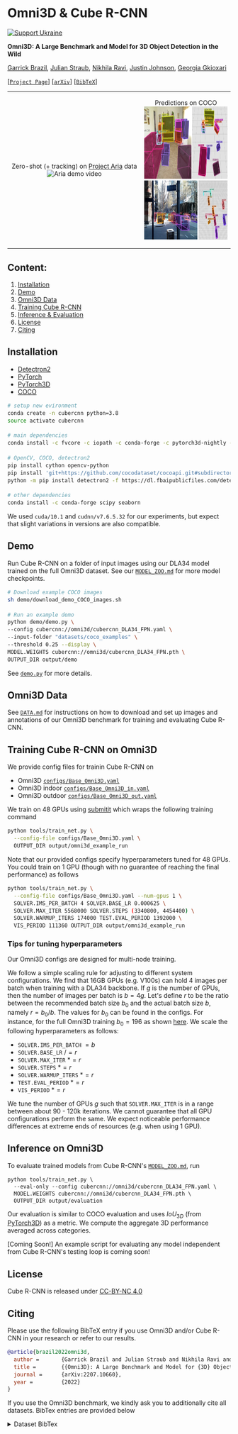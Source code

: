 # Omni3D & Cube R-CNN

[![Support Ukraine](https://img.shields.io/badge/Support-Ukraine-FFD500?style=flat&labelColor=005BBB)](https://opensource.fb.com/support-ukraine)

**Omni3D: A Large Benchmark and Model for 3D Object Detection in the Wild**

[Garrick Brazil][gb], [Julian Straub][js], [Nikhila Ravi][nr], [Justin Johnson][jj], [Georgia Gkioxari][gg]

[[`Project Page`](https://garrickbrazil.com/omni3d)] [[`arXiv`](https://arxiv.org/abs/2207.10660)] [[`BibTeX`](#citing)]


<table style="border-collapse: collapse; border: none;">
<tr>
	<td width="60%">
		<p align="center">
			Zero-shot (+ tracking) on <a href="https://about.facebook.com/realitylabs/projectaria">Project Aria</a> data
			<img src=".github/generalization_demo.gif" alt="Aria demo video"/ height="300">
		</p>
	</td>
	<td width="40%">
		<p align="center">
			Predictions on COCO
			<img src=".github/generalization_coco.png" alt="COCO demo"/ height="300">
		</p>
	</td>
</tr>
</table>

<!--
## Cube R-CNN Overview
<p align="center">
<img src=".github/cubercnn_overview.jpg" alt="Cube R-CNN overview" height="300" />
</p>
-->

## Content:
1. [Installation](#installation)
2. [Demo](#demo)
3. [Omni3D Data](#data)
4. [Training Cube R-CNN](#training)
5. [Inference & Evaluation](#inference)
6. [License](#license)
7. [Citing](#citing)


## Installation <a name="installation"></a>

- [Detectron2][d2]
- [PyTorch][pyt]
- [PyTorch3D][py3d]
- [COCO][coco]

``` bash
# setup new evironment
conda create -n cubercnn python=3.8
source activate cubercnn

# main dependencies
conda install -c fvcore -c iopath -c conda-forge -c pytorch3d-nightly -c pytorch fvcore iopath pytorch3d pytorch=1.8 torchvision cudatoolkit=10.1

# OpenCV, COCO, detectron2
pip install cython opencv-python
pip install 'git+https://github.com/cocodataset/cocoapi.git#subdirectory=PythonAPI'
python -m pip install detectron2 -f https://dl.fbaipublicfiles.com/detectron2/wheels/cu101/torch1.8/index.html

# other dependencies
conda install -c conda-forge scipy seaborn
```

We used `cuda/10.1` and `cudnn/v7.6.5.32` for our experiments, but expect that slight variations in versions are also compatible. 

## Demo <a name="demo"></a>

Run Cube R-CNN on a folder of input images using our DLA34 model trained on the full Omni3D dataset. See our [`MODEL_ZOO.md`](MODEL_ZOO.md) for more model checkpoints. 

``` bash
# Download example COCO images
sh demo/download_demo_COCO_images.sh

# Run an example demo
python demo/demo.py \
--config cubercnn://omni3d/cubercnn_DLA34_FPN.yaml \
--input-folder "datasets/coco_examples" \
--threshold 0.25 --display \
MODEL.WEIGHTS cubercnn://omni3d/cubercnn_DLA34_FPN.pth \
OUTPUT_DIR output/demo 
```

See [`demo.py`](demo/demo.py) for more details.

## Omni3D Data <a name="data"></a>
See [`DATA.md`](DATA.md) for instructions on how to download and set up images and annotations of our Omni3D benchmark for training and evaluating Cube R-CNN. 

## Training Cube R-CNN on Omni3D <a name="training"></a>

We provide config files for trainin Cube R-CNN on
* Omni3D [`configs/Base_Omni3D.yaml`](configs/Base_Omni3D.yaml)
* Omni3D indoor [`configs/Base_Omni3D_in.yaml`](configs/Base_Omni3D_in.yaml)
* Omni3D outdoor [`configs/Base_Omni3D_out.yaml`](configs/Base_Omni3D_out.yaml)

We train on 48 GPUs using [submitit](https://github.com/facebookincubator/submitit) which wraps the following training command
```bash
python tools/train_net.py \
  --config-file configs/Base_Omni3D.yaml \
  OUTPUT_DIR output/omni3d_example_run
```

Note that our provided configs specify hyperparameters tuned for 48 GPUs. You could train on 1 GPU (though with no guarantee of reaching the final performance) as follows
``` bash
python tools/train_net.py \
  --config-file configs/Base_Omni3D.yaml --num-gpus 1 \
  SOLVER.IMS_PER_BATCH 4 SOLVER.BASE_LR 0.000625 \
  SOLVER.MAX_ITER 5568000 SOLVER.STEPS (3340800, 4454400) \
  SOLVER.WARMUP_ITERS 174000 TEST.EVAL_PERIOD 1392000 \
  VIS_PERIOD 111360 OUTPUT_DIR output/omni3d_example_run
```

### Tips for tuning hyperparameters <a name="tuning"></a>

Our Omni3D configs are designed for multi-node training. 

We follow a simple scaling rule for adjusting to different system configurations. We find that 16GB GPUs (e.g. V100s) can hold 4 images per batch when training with a DLA34 backbone. If $g$ is the number of GPUs, then the number of images per batch is $b = 4g$. Let's define $r$ to be the ratio between the recommended batch size $b_0$ and the actual batch size $b$, namely $r = b_0 / b$. The values for $b_0$ can be found in the configs. For instance, for the full Omni3D training $b_0 = 196$ as shown [here](https://github.com/fairinternal/cubercnn/blob/main/configs/Base_Omni3D.yaml#L4).
We scale the following hyperparameters as follows:

  * `SOLVER.IMS_PER_BATCH` $=b$
  * `SOLVER.BASE_LR` $/=r$
  * `SOLVER.MAX_ITER`  $*=r$
  * `SOLVER.STEPS`  $*=r$
  * `SOLVER.WARMUP_ITERS` $*=r$
  * `TEST.EVAL_PERIOD` $*=r$
  * `VIS_PERIOD`  $*=r$

We tune the number of GPUs $g$ such that `SOLVER.MAX_ITER` is in a range between about 90 - 120k iterations. We cannot guarantee that all GPU configurations perform the same. We expect noticeable performance differences at extreme ends of resources (e.g. when using 1 GPU).

## Inference on Omni3D <a name="inference"></a>

To evaluate trained models from Cube R-CNN's [`MODEL_ZOO.md`](MODEL_ZOO.md), run

```
python tools/train_net.py \
  --eval-only --config cubercnn://omni3d/cubercnn_DLA34_FPN.yaml \
  MODEL.WEIGHTS cubercnn://omni3d/cubercnn_DLA34_FPN.pth \
  OUTPUT_DIR output/evaluation
```

Our evaluation is similar to COCO evaluation and uses $IoU_{3D}$ (from [PyTorch3D](https://github.com/facebookresearch/pytorch3d/blob/main/pytorch3d/ops/iou_box3d.py)) as a metric. We compute the aggregate 3D performance averaged across categories. 

[Coming Soon!] An example script for evaluating any model independent from Cube R-CNN's testing loop is coming soon!

## License <a name="license"></a>
Cube R-CNN is released under [CC-BY-NC 4.0](LICENSE.md)

## Citing <a name="citing"></a>

Please use the following BibTeX entry if you use Omni3D and/or Cube R-CNN in your research or refer to our results.

```BibTeX
@article{brazil2022omni3d,
  author =       {Garrick Brazil and Julian Straub and Nikhila Ravi and Justin Johnson and Georgia Gkioxari},
  title =        {{Omni3D}: A Large Benchmark and Model for {3D} Object Detection in the Wild},
  journal =      {arXiv:2207.10660},
  year =         {2022}
}
```

If you use the Omni3D benchmark, we kindly ask you to additionally cite all datasets. BibTex entries are provided below

<details><summary>Dataset BibTex</summary>

```BibTex
@inproceedings{Geiger2012CVPR,
  author = {Andreas Geiger and Philip Lenz and Raquel Urtasun},
  title = {Are we ready for Autonomous Driving? The KITTI Vision Benchmark Suite},
  booktitle = {CVPR},
  year = {2012}
}
```

```BibTex
@inproceedings{Geiger2012CVPR,
  author = {Andreas Geiger and Philip Lenz and Raquel Urtasun},
  title = {Are we ready for Autonomous Driving? The KITTI Vision Benchmark Suite},
  booktitle = {CVPR},
  year = {2012}
}
```

```BibTex
@inproceedings{caesar2020nuscenes,
  title={nuscenes: A multimodal dataset for autonomous driving},
  author={Caesar, Holger and Bankiti, Varun and Lang, Alex H and Vora, Sourabh and Liong, Venice Erin and Xu, Qiang and Krishnan, Anush and Pan, Yu and Baldan, Giancarlo and Beijbom, Oscar},
  booktitle={CVPR},
  year={2020}
}
```

```BibTex
@inproceedings{song2015sun,
  title={Sun rgb-d: A rgb-d scene understanding benchmark suite},
  author={Song, Shuran and Lichtenberg, Samuel P and Xiao, Jianxiong},
  booktitle={CVPR},
  year={2015}
}
```

```BibTex
@inproceedings{dehghan2021arkitscenes,
  title={{ARK}itScenes - A Diverse Real-World Dataset for 3D Indoor Scene Understanding Using Mobile {RGB}-D Data},
  author={Gilad Baruch and Zhuoyuan Chen and Afshin Dehghan and Tal Dimry and Yuri Feigin and Peter Fu and Thomas Gebauer and Brandon Joffe and Daniel Kurz and Arik Schwartz and Elad Shulman},
  booktitle={NeurIPS Datasets and Benchmarks Track (Round 1)},
  year={2021},
}
```

```BibTex
@inproceedings{hypersim,
  author    = {Mike Roberts AND Jason Ramapuram AND Anurag Ranjan AND Atulit Kumar AND
                 Miguel Angel Bautista AND Nathan Paczan AND Russ Webb AND Joshua M. Susskind},
  title     = {{Hypersim}: {A} Photorealistic Synthetic Dataset for Holistic Indoor Scene Understanding},
  booktitle = {ICCV},
  year      = {2021},
}
```

```BibTex
@article{objectron2021,
  title={Objectron: A Large Scale Dataset of Object-Centric Videos in the Wild with Pose Annotations},
  author={Ahmadyan, Adel and Zhang, Liangkai and Ablavatski, Artsiom and Wei, Jianing and Grundmann, Matthias},
  journal={CVPR},
  year={2021},
}
```

</details>

[gg]: https://github.com/gkioxari
[jj]: https://github.com/jcjohnson
[gb]: https://github.com/garrickbrazil
[nr]: https://github.com/nikhilaravi
[js]: https://github.com/jstraub
[d2]: https://github.com/facebookresearch/detectron2
[py3d]: https://github.com/facebookresearch/pytorch3d
[pyt]: https://pytorch.org/
[coco]: https://cocodataset.org/

